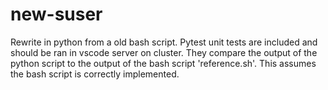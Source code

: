 # new-suser


Rewrite in python from a old bash script. Pytest unit tests are included and should be ran in vscode server on cluster. They compare the output of the python script to the output of the bash script 'reference.sh'. This assumes the bash script is correctly implemented.
